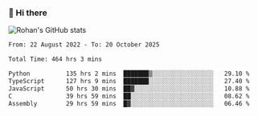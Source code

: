 ### 👋 Hi there 

<!--
**rohznmdev/rohznmdev** is a ✨ _special_ ✨ repository because its `README.md` (this file) appears on your GitHub profile.

Here are some ideas to get you started:

- 🔭 I’m currently working on ...
- 🌱 I’m currently learning Ruby and Ruby on Rails
- 👯 I’m looking to collaborate on ...
- 🤔 I’m looking for help with ...
- 💬 Ask me about ...
- 📫 How to reach me: ...
- 😄 Pronouns: ...
- ⚡ Fun fact: ...
-->
![Rohan's GitHub stats](https://github-readme-stats.vercel.app/api?username=rohznmdev&theme=dark&show_icons=true)

<!--START_SECTION:waka-->

```txt
From: 22 August 2022 - To: 20 October 2025

Total Time: 464 hrs 3 mins

Python          135 hrs 2 mins  ███████▒░░░░░░░░░░░░░░░░░   29.10 %
TypeScript      127 hrs 9 mins  ███████░░░░░░░░░░░░░░░░░░   27.40 %
JavaScript      50 hrs 30 mins  ██▓░░░░░░░░░░░░░░░░░░░░░░   10.88 %
C               39 hrs 59 mins  ██░░░░░░░░░░░░░░░░░░░░░░░   08.62 %
Assembly        29 hrs 59 mins  █▓░░░░░░░░░░░░░░░░░░░░░░░   06.46 %
```

<!--END_SECTION:waka-->
